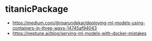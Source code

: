 # titanicPackage

- https://medium.com/@rparundekar/deploying-ml-models-using-containers-in-three-ways-14745af94043
- https://neptune.ai/blog/serving-ml-models-with-docker-mistakes
